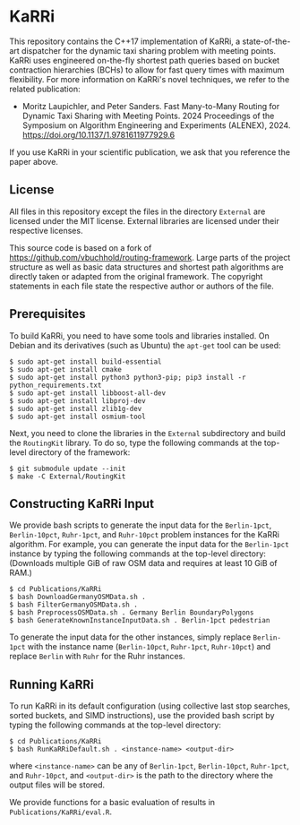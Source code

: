 # KaRRi

This repository contains the C++17 implementation of KaRRi, a state-of-the-art dispatcher for the dynamic 
taxi sharing problem with meeting points. 
KaRRi uses engineered on-the-fly shortest path queries based on bucket contraction hierarchies (BCHs) 
to allow for fast query times with maximum flexibility. 
For more information on KaRRi's novel techniques, we refer to the related publication:

* Moritz Laupichler, and Peter Sanders. Fast Many-to-Many Routing for Dynamic Taxi Sharing with
  Meeting Points. 2024 Proceedings of the Symposium on Algorithm Engineering and Experiments (ALENEX),
  2024\. https://doi.org/10.1137/1.9781611977929.6

If you use KaRRi in your scientific publication, we ask that you reference the paper above.

## License

All files in this repository except the files in the directory `External` are licensed under the MIT
license. External libraries are licensed under their respective licenses.

This source code is based on a fork of https://github.com/vbuchhold/routing-framework.
Large parts of the project structure as well as basic data structures and shortest path algorithms
are directly taken or adapted from the original framework.
The copyright statements in each file state the respective author or authors of the file.

## Prerequisites

To build KaRRi, you need to have some tools and libraries installed. On Debian and its derivatives
(such as Ubuntu) the `apt-get` tool can be used:

```
$ sudo apt-get install build-essential
$ sudo apt-get install cmake
$ sudo apt-get install python3 python3-pip; pip3 install -r python_requirements.txt
$ sudo apt-get install libboost-all-dev
$ sudo apt-get install libproj-dev
$ sudo apt-get install zlib1g-dev
$ sudo apt-get install osmium-tool
```

Next, you need to clone the libraries in the `External` subdirectory and build the `RoutingKit` library. To do so,
type the following commands at the top-level directory of the framework:

```
$ git submodule update --init
$ make -C External/RoutingKit
```


## Constructing KaRRi Input
We provide bash scripts to generate the input data for the `Berlin-1pct`, `Berlin-10pct`,
`Ruhr-1pct`, and `Ruhr-10pct` problem instances for the KaRRi algorithm. For example, you
can generate the input data for the `Berlin-1pct` instance by typing the following commands
at the top-level directory: (Downloads multiple GiB of raw OSM data and requires at least 10 GiB of RAM.)

```
$ cd Publications/KaRRi
$ bash DownloadGermanyOSMData.sh .
$ bash FilterGermanyOSMData.sh .
$ bash PreprocessOSMData.sh . Germany Berlin BoundaryPolygons
$ bash GenerateKnownInstanceInputData.sh . Berlin-1pct pedestrian
```

To generate the input data for the other instances, simply replace `Berlin-1pct` with the instance name
(`Berlin-10pct`, `Ruhr-1pct`, `Ruhr-10pct`) and replace `Berlin` with `Ruhr` for the
Ruhr instances.


## Running KaRRi
To run KaRRi in its default configuration (using collective last stop searches, sorted buckets, and
SIMD instructions), use the provided bash script by typing the following commands at the top-level directory:

```
$ cd Publications/KaRRi
$ bash RunKaRRiDefault.sh . <instance-name> <output-dir>
```

where `<instance-name>` can be any of `Berlin-1pct`, `Berlin-10pct`, `Ruhr-1pct`,
and `Ruhr-10pct`,  and `<output-dir>` is the path to the directory where the output files
will be stored.

We provide functions for a basic evaluation of results in `Publications/KaRRi/eval.R`.
